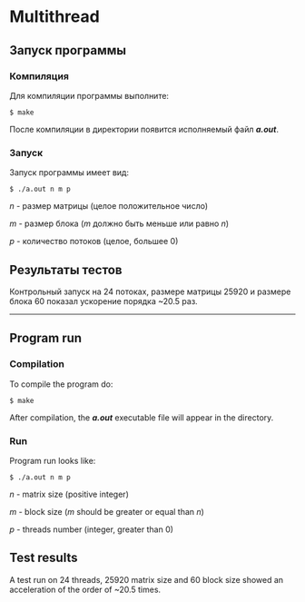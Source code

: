 # Multithread
## Запуск программы
### Компиляция
Для компиляции программы выполните:
```
$ make
```
После компиляции в директории появится исполняемый файл ***a.out***.
### Запуск
Запуск программы имеет вид:
```
$ ./a.out n m p
```
*n* - размер матрицы (целое положительное число)

*m* - размер блока (*m* должно быть меньше или равно *n*)

*p* - количество потоков (целое, большее 0)
## Результаты тестов
Контрольный запуск на 24 потоках, размере матрицы 25920 и размере блока 60 показал ускорение порядка ~20.5 раз. 

------------------------------------------------
## Program run
### Compilation
To compile the program do:
```
$ make
```
After compilation, the ***a.out*** executable file will appear in the directory.
### Run
Program run looks like:
```
$ ./a.out n m p
```
*n* - matrix size (positive integer)

*m* - block size (*m* should be greater or equal than *n*)

*p* - threads number (integer, greater than 0)
## Test results
A test run on 24 threads, 25920 matrix size and 60 block size showed an acceleration of the order of ~20.5 times. 
